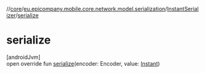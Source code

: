 //[core](../../../index.md)/[eu.epicompany.mobile.core.network.model.serialization](../index.md)/[InstantSerializer](index.md)/[serialize](serialize.md)

# serialize

[androidJvm]\
open override fun [serialize](serialize.md)(encoder: Encoder, value: [Instant](https://developer.android.com/reference/kotlin/java/time/Instant.html))
